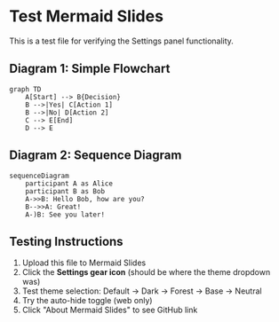 # Test Mermaid Slides

This is a test file for verifying the Settings panel functionality.

## Diagram 1: Simple Flowchart

```mermaid
graph TD
    A[Start] --> B{Decision}
    B -->|Yes| C[Action 1]
    B -->|No| D[Action 2]
    C --> E[End]
    D --> E
```

## Diagram 2: Sequence Diagram

```mermaid
sequenceDiagram
    participant A as Alice
    participant B as Bob
    A->>B: Hello Bob, how are you?
    B-->>A: Great!
    A-)B: See you later!
```

## Testing Instructions

1. Upload this file to Mermaid Slides
2. Click the **Settings gear icon** (should be where the theme dropdown was)
3. Test theme selection: Default → Dark → Forest → Base → Neutral
4. Try the auto-hide toggle (web only)
5. Click "About Mermaid Slides" to see GitHub link